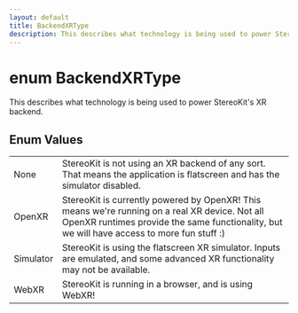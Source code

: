 ```yaml
---
layout: default
title: BackendXRType
description: This describes what technology is being used to power StereoKit's XR backend.
---
```

# enum BackendXRType

This describes what technology is being used to power StereoKit's
XR backend.




## Enum Values

|  |  |
|--|--|
|None|StereoKit is not using an XR backend of any sort. That means the application is flatscreen and has the simulator disabled.|
|OpenXR|StereoKit is currently powered by OpenXR! This means we're running on a real XR device. Not all OpenXR runtimes provide the same functionality, but we will have access to more fun stuff :)|
|Simulator|StereoKit is using the flatscreen XR simulator. Inputs are emulated, and some advanced XR functionality may not be available.|
|WebXR|StereoKit is running in a browser, and is using WebXR!|


